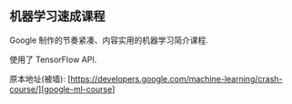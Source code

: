 ## 机器学习速成课程

Google 制作的节奏紧凑、内容实用的机器学习简介课程.

使用了 TensorFlow API.

原本地址(被墙): [https://developers.google.com/machine-learning/crash-course/][google-ml-course]

[google-ml-course]: https://developers.google.com/machine-learning/crash-course/